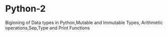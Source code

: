 # Python-2
Biginning of Data types in Python,Mutable and Immutable Types, Arithmetic operations,Sep,Type and Print Functions
